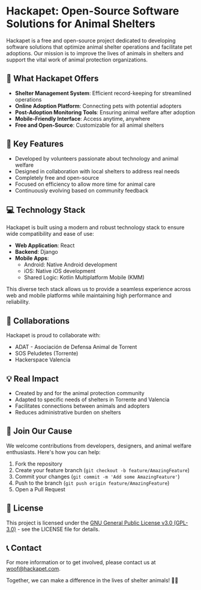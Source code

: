 # Hackapet: Open-Source Software Solutions for Animal Shelters

Hackapet is a free and open-source project dedicated to developing software solutions that optimize animal shelter operations and facilitate pet adoptions. Our mission is to improve the lives of animals in shelters and support the vital work of animal protection organizations.

## 🐾 What Hackapet Offers

- **Shelter Management System**: Efficient record-keeping for streamlined operations
- **Online Adoption Platform**: Connecting pets with potential adopters
- **Post-Adoption Monitoring Tools**: Ensuring animal welfare after adoption
- **Mobile-Friendly Interface**: Access anytime, anywhere
- **Free and Open-Source**: Customizable for all animal shelters

## 🚀 Key Features

- Developed by volunteers passionate about technology and animal welfare
- Designed in collaboration with local shelters to address real needs
- Completely free and open-source
- Focused on efficiency to allow more time for animal care
- Continuously evolving based on community feedback

## 💻 Technology Stack

Hackapet is built using a modern and robust technology stack to ensure wide compatibility and ease of use:

- **Web Application**: React
- **Backend**: Django
- **Mobile Apps**: 
  - Android: Native Android development
  - iOS: Native iOS development
  - Shared Logic: Kotlin Multiplatform Mobile (KMM)

This diverse tech stack allows us to provide a seamless experience across web and mobile platforms while maintaining high performance and reliability.

## 🤝 Collaborations

Hackapet is proud to collaborate with:
- ADAT - Asociación de Defensa Animal de Torrent
- SOS Peludetes (Torrente)
- Hackerspace Valencia

## 💡 Real Impact

- Created by and for the animal protection community
- Adapted to specific needs of shelters in Torrente and Valencia
- Facilitates connections between animals and adopters
- Reduces administrative burden on shelters

## 🌟 Join Our Cause

We welcome contributions from developers, designers, and animal welfare enthusiasts. Here's how you can help:

1. Fork the repository
2. Create your feature branch (`git checkout -b feature/AmazingFeature`)
3. Commit your changes (`git commit -m 'Add some AmazingFeature'`)
4. Push to the branch (`git push origin feature/AmazingFeature`)
5. Open a Pull Request

## 📝 License

This project is licensed under the [GNU General Public License v3.0 (GPL-3.0)](LICENSE.md) - see the LICENSE file for details.

## 📞 Contact

For more information or to get involved, please contact us at [woof@hackapet.com](mailto:woof@hackapet.com).

Together, we can make a difference in the lives of shelter animals! 🐶🐱
